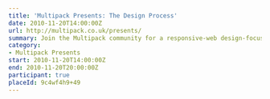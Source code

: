 ```yaml
---
title: 'Multipack Presents: The Design Process'
date: 2010-11-20T14:00:00Z
url: http://multipack.co.uk/presents/
summary: Join the Multipack community for a responsive-web design-focused event, with talks from industry leaders and enthusiasts – and don’t miss your chance to talk, in our *Show and Tell* portion of the event.
category:
- Multipack Presents
start: 2010-11-20T14:00:00Z
end: 2010-11-20T20:00:00Z
participant: true
placeId: 9c4wf4h9+49
---
```

